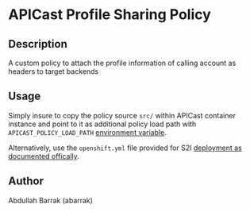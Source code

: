 # APICast Profile Sharing Policy

## Description

A custom policy to attach the profile information of calling account as headers to target backends

## Usage

Simply insure to copy the policy source `src/` within APICast container instance and point to it as additional policy load path with `APICAST_POLICY_LOAD_PATH` [environment variable](https://github.com/3scale/APIcast/blob/master/doc/parameters.md#apicast_policy_load_path).

Alternatively, use the `openshift.yml` file provided for S2I [deployment as documented offically](https://access.redhat.com/documentation/en-us/red_hat_3scale_api_management/2.9/html/administering_the_api_gateway/apicast_policies#builtin).


## Author

Abdullah Barrak (abarrak)
